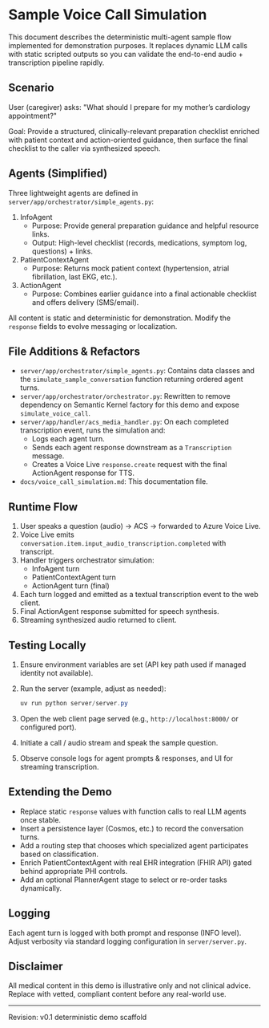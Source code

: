 # Sample Voice Call Simulation

This document describes the deterministic multi-agent sample flow implemented for demonstration purposes. It replaces dynamic LLM calls with static scripted outputs so you can validate the end-to-end audio + transcription pipeline rapidly.

## Scenario

User (caregiver) asks: "What should I prepare for my mother’s cardiology appointment?"

Goal: Provide a structured, clinically-relevant preparation checklist enriched with patient context and action-oriented guidance, then surface the final checklist to the caller via synthesized speech.

## Agents (Simplified)

Three lightweight agents are defined in `server/app/orchestrator/simple_agents.py`:

1. InfoAgent
   - Purpose: Provide general preparation guidance and helpful resource links.
   - Output: High-level checklist (records, medications, symptom log, questions) + links.
2. PatientContextAgent
   - Purpose: Returns mock patient context (hypertension, atrial fibrillation, last EKG, etc.).
3. ActionAgent
   - Purpose: Combines earlier guidance into a final actionable checklist and offers delivery (SMS/email).

All content is static and deterministic for demonstration. Modify the `response` fields to evolve messaging or localization.

## File Additions & Refactors

- `server/app/orchestrator/simple_agents.py`: Contains data classes and the `simulate_sample_conversation` function returning ordered agent turns.
- `server/app/orchestrator/orchestrator.py`: Rewritten to remove dependency on Semantic Kernel factory for this demo and expose `simulate_voice_call`.
- `server/app/handler/acs_media_handler.py`: On each completed transcription event, runs the simulation and:
  - Logs each agent turn.
  - Sends each agent response downstream as a `Transcription` message.
  - Creates a Voice Live `response.create` request with the final ActionAgent response for TTS.
- `docs/voice_call_simulation.md`: This documentation file.

## Runtime Flow

1. User speaks a question (audio) → ACS → forwarded to Azure Voice Live.
2. Voice Live emits `conversation.item.input_audio_transcription.completed` with transcript.
3. Handler triggers orchestrator simulation:
   - InfoAgent turn
   - PatientContextAgent turn
   - ActionAgent turn (final)
4. Each turn logged and emitted as a textual transcription event to the web client.
5. Final ActionAgent response submitted for speech synthesis.
6. Streaming synthesized audio returned to client.

## Testing Locally

1. Ensure environment variables are set (API key path used if managed identity not available).
2. Run the server (example, adjust as needed):

   ```powershell
   uv run python server/server.py
   ```

3. Open the web client page served (e.g., `http://localhost:8000/` or configured port).
4. Initiate a call / audio stream and speak the sample question.
5. Observe console logs for agent prompts & responses, and UI for streaming transcription.

## Extending the Demo

- Replace static `response` values with function calls to real LLM agents once stable.
- Insert a persistence layer (Cosmos, etc.) to record the conversation turns.
- Add a routing step that chooses which specialized agent participates based on classification.
- Enrich PatientContextAgent with real EHR integration (FHIR API) gated behind appropriate PHI controls.
- Add an optional PlannerAgent stage to select or re-order tasks dynamically.

## Logging

Each agent turn is logged with both prompt and response (INFO level). Adjust verbosity via standard logging configuration in `server/server.py`.

## Disclaimer

All medical content in this demo is illustrative only and not clinical advice. Replace with vetted, compliant content before any real-world use.

---

Revision: v0.1 deterministic demo scaffold

